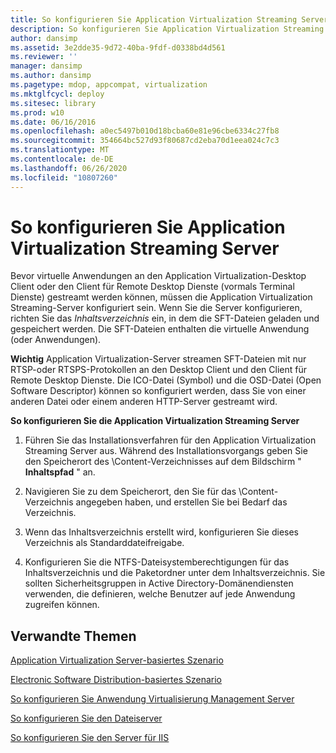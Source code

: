 ```yaml
---
title: So konfigurieren Sie Application Virtualization Streaming Server
description: So konfigurieren Sie Application Virtualization Streaming Server
author: dansimp
ms.assetid: 3e2dde35-9d72-40ba-9fdf-d0338bd4d561
ms.reviewer: ''
manager: dansimp
ms.author: dansimp
ms.pagetype: mdop, appcompat, virtualization
ms.mktglfcycl: deploy
ms.sitesec: library
ms.prod: w10
ms.date: 06/16/2016
ms.openlocfilehash: a0ec5497b010d18bcba60e81e96cbe6334c27fb8
ms.sourcegitcommit: 354664bc527d93f80687cd2eba70d1eea024c7c3
ms.translationtype: MT
ms.contentlocale: de-DE
ms.lasthandoff: 06/26/2020
ms.locfileid: "10807260"
---
```

# So konfigurieren Sie Application Virtualization Streaming Server


Bevor virtuelle Anwendungen an den Application Virtualization-Desktop Client oder den Client für Remote Desktop Dienste (vormals Terminal Dienste) gestreamt werden können, müssen die Application Virtualization Streaming-Server konfiguriert sein. Wenn Sie die Server konfigurieren, richten Sie das *Inhaltsverzeichnis* ein, in dem die SFT-Dateien geladen und gespeichert werden. Die SFT-Dateien enthalten die virtuelle Anwendung (oder Anwendungen).

**Wichtig**  Application Virtualization-Server streamen SFT-Dateien mit nur RTSP-oder RTSPS-Protokollen an den Desktop Client und den Client für Remote Desktop Dienste. Die ICO-Datei (Symbol) und die OSD-Datei (Open Software Descriptor) können so konfiguriert werden, dass Sie von einer anderen Datei oder einem anderen HTTP-Server gestreamt wird.

 

**So konfigurieren Sie die Application Virtualization Streaming Server**

1.  Führen Sie das Installationsverfahren für den Application Virtualization Streaming Server aus. Während des Installationsvorgangs geben Sie den Speicherort des \\Content-Verzeichnisses auf dem Bildschirm " **Inhaltspfad** " an.

2.  Navigieren Sie zu dem Speicherort, den Sie für das \\Content-Verzeichnis angegeben haben, und erstellen Sie bei Bedarf das Verzeichnis.

3.  Wenn das Inhaltsverzeichnis erstellt wird, konfigurieren Sie dieses Verzeichnis als Standarddateifreigabe.

4.  Konfigurieren Sie die NTFS-Dateisystemberechtigungen für das Inhaltsverzeichnis und die Paketordner unter dem Inhaltsverzeichnis. Sie sollten Sicherheitsgruppen in Active Directory-Domänendiensten verwenden, die definieren, welche Benutzer auf jede Anwendung zugreifen können.

## Verwandte Themen


[Application Virtualization Server-basiertes Szenario](application-virtualization-server-based-scenario.md)

[Electronic Software Distribution-basiertes Szenario](electronic-software-distribution-based-scenario.md)

[So konfigurieren Sie Anwendung Virtualisierung Management Server](how-to-configure-the-application-virtualization-management-servers.md)

[So konfigurieren Sie den Dateiserver](how-to-configure-the-file-server.md)

[So konfigurieren Sie den Server für IIS](how-to-configure-the-server-for-iis.md)

 

 





